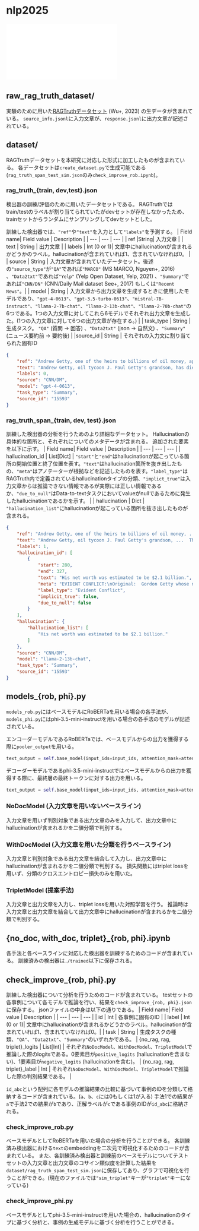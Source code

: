 # nlp2025

![](model_3.pdf)

## raw_rag_truth_dataset/
実験のために用いた[RAGTruthデータセット](https://github.com/ParticleMedia/RAGTruth) (Wu+, 2023) の生データが含まれている。
`source_info.jsonl`に入力文章が、`response.jsonl`に出力文章が記述されている。
## dataset/
RAGTruthデータセットを本研究に対応した形式に加工したものが含まれている。
各データセットは`create_dataset.py`で生成可能である (`rag_truth_span_test_sim.json`のみ`check_improve_rob.ipynb`)。
### rag_truth_{train, dev,test}.json
検出器の訓練/評価のために用いたデータセットである。
RAGTruthではtrain/testのラベルが割り当てられていたがdevセットが存在しなかったため、trainセットからランダムにサンプリングしてdevセットとした。

訓練した検出器では、`"ref"`や`"text"`を入力として`"labels"`を予測する。
| Field name| Field value | Description |
| --- | --- | --- |
| ref |String| 入力文章 |
| text | String | 出力文章 |
| labels | Int (0 or 1)| 文章中にhallucinationが含まれるかどうかのラベル。hallucinationが含まれていれば1、含まれていなければ0。 |
| source | String | 入力文章が含まれていたデータセット。後述の`"source_type"`が`"QA"`であれば`"MARCO"` (MS MARCO, Nguyen+, 2016) 、`"Data2txt"`であれば`"Yelp"` (Yelp Open Dataset, Yelp, 2021) 、`"Summary"`であれば`"CNN/DN"` (CNN/Daily Mail dataset See+, 2017) もしくは`"Recent News"`。|
| model | String | 入力文章から出力文章を生成するときに使用したモデルであり、`"gpt-4-0613"`、`"gpt-3.5-turbo-0613"`、`"mistral-7B-instruct"`、`"llama-2-7b-chat"`、`"llama-2-13b-chat"`、`"llama-2-70b-chat"`の6つである。1つの入力文章に対してこれら6モデルでそれぞれ出力文章を生成した。(1つの入力文章に対して6つの出力文章が存在する。) |
| task_type | String | 生成タスク。 `"QA"` (質問 → 回答) 、`"Data2txt"` (json → 自然文) 、`"Summary"` (ニュース要約前 → 要約後) | 
|source_id | String | それぞれの入力文に割り当てられた固有ID

```json
{
    "ref": "Andrew Getty, one of the heirs to billions of oil money, appears to have died of natural causes, a Los Angeles Police Department spokesman said. ...  People we've lost in 2015. CNN's Doug Criss, Janet DiGiacomo, Mark Mooney, Mike Love, Julie In and Cheri Mossburg contributed to this report.\n",
    "text": "Andrew Getty, oil tycoon J. Paul Getty's grandson, has died at the age of 47. ...  The Getty family fortune is estimated to be about $5 billion.",
    "labels": 0,
    "source": "CNN/DM",
    "model": "gpt-4-0613",
    "task_type": "Summary",
    "source_id": "15593"
}
```
### rag_truth_span_{train, dev, test}.json
訓練した検出器の分析を行うためのより詳細なデータセット。
Hallucinationの具体的な箇所と、それぞれについてのメタデータが含まれる。
追加された要素を以下に示す。
| Field name| Field value | Description |
| --- | --- | --- |
| hallucination_id | List\[Dict\] | `"start"`と`"end"`はhallucinationが起こっている箇所の開始位置と終了位置を表す。`"text"`はhallucination箇所を抜き出したもの、`"meta"`はアノテーターが根拠などを記述したものを表す。`"label_type"`はRAGTruth内で定義されているhallucinationタイプの分類、`"implict_true"`は入力文章からは推論できない情報であるが実際には正しい情報であるか、`"due_to_null"`はData-to-textタスクにおいてvalueがnullであるために発生したhallucinationであるかを示す。 |
| hallucination | Dict | `"hallucination_list"`にhallucinationが起こっている箇所を抜き出したものが含まれる。

```json
{
    "ref": "Andrew Getty, one of the heirs to billions of oil money, ... Julie In and Cheri Mossburg contributed to this report.\n",
    "text": "Andrew Getty, oil tycoon J. Paul Getty's grandson, ...  The Getty family fortune is estimated to be about $5 billion.",
    "labels": 1,
    "hallucination_id": [
        {
            "start": 280,
            "end": 327,
            "text": "His net worth was estimated to be $2.1 billion.",
            "meta": "EVIDENT CONFLICT:\nOriginal:  Gordon Getty whose net worth is stated as $2.1 billion.\nAIGC: Andrew Getty's net worth was estimated to be $2.1",
            "label_type": "Evident Conflict",
            "implicit_true": false,
            "due_to_null": false
        }
    ],
    "hallucination": {
        "hallucination_list": [
            "His net worth was estimated to be $2.1 billion."
        ]
    },
    "source": "CNN/DM",
    "model": "llama-2-13b-chat",
    "task_type": "Summary",
    "source_id": "15593"
}
```

## models_{rob, phi}.py
`models_rob.py`にはベースモデルにRoBERTaを用いる場合の各手法が、`models_phi.py`にはphi-3.5-mini-instructを用いる場合の各手法のモデルが記述されている。

エンコーダーモデルであるRoBERTaでは、ベースモデルからの出力を獲得する際に`pooler_output`を用いる。
```python
text_output = self.base_model(input_ids=input_ids, attention_mask=attention_mask)[1]
```
デコーダーモデルであるphi-3.5-mini-instructではベースモデルからの出力を獲得する際に、最終層の最終トークンに対する出力を用いる。
```python
text_output = self.base_model(input_ids=input_ids, attention_mask=attention_mask)[0][:, -1, :] 
```
### NoDocModel (入力文章を用いないベースライン)
入力文章を用いず判別対象である出力文章のみを入力して、出力文章中にhallucinationが含まれるかを二値分類で判別する。
### WithDocModel (入力文章を用いた分類を行うベースライン)
入力文章と判別対象である出力文章を結合して入力し、出力文章中にhallucinationが含まれるかを二値分類で判別する。
損失関数にはtriplet lossを用いず、分類のクロスエントロピー損失のみを用いた。
### TripletModel (提案手法)
入力文章と出力文章を入力し、triplet lossを用いた対照学習を行う。
推論時は入力文章と出力文章を結合して出力文章中にhallucinationが含まれるかを二値分類で判別する。

## {no_doc, with_doc, triplet}_{rob, phi}.ipynb
各手法と各ベースラインに対応した検出器を訓練するためのコードが含まれている。
訓練済みの検出器は`./trained`以下に保存される。

## check_improve_{rob, phi}.py
訓練した検出器について分析を行うためのコードが含まれている。
testセットの各事例について各モデルで推論を行い、結果を`check_improve_{rob, phi}.json`に保存する。
jsonファイルの中身は以下の通りである。
| Field name| Field value | Description |
| --- | --- | --- |
| id | Int | 各事例に固有のID |
| label | Int (0 or 1)| 文章中にhallucinationが含まれるかどうかのラベル。hallucinationが含まれていれば1、含まれていなければ0。|
| task | String | 生成タスクの種類、`"QA"`、`"Data2txt"`、`"Summary"`のいずれかである。
| {no_rag, rag, triplet}_logits | List\[Int\] | それぞれ`NoDocModel`、`WithDocModel`、`TripletModel`で推論した際のlogitsである。0要素目が`positive_logits` (hallucinationを含まない)、1要素目が`negative_logits` (hallucinationを含む)。
| {no_rag, rag, triplet}_label | Int | それぞれ`NoDocModel`、`WithDocModel`、`TripletModel`で推論した際の判別結果である。 | 

`id_abc`という配列に各モデルの推論結果の比較に基づいて事例のIDを分類して格納するコードが含まれている。(`a`、`b`、`c`には0もしくは1が入る)
手法1での結果が`a`で手法2での結果が`b`であり、正解ラベルが`c`である事例のIDが`id_abc`に格納される。
### check_improve_rob.py
ベースモデルとしてRoBERTaを用いた場合の分析を行うことができる。
各訓練済み検出器における`text`のembeddingを二次元で可視化するためのコードが含まれている。
また、各訓練済み検出器と訓練前のベースモデルについてテストセットの入力文章と出力文章のコサイン類似度を計算した結果を`dataset/rag_truth_span_test_sim.json`に保存してあり、グラフで可視化を行うことができる。(現在のファイルでは`"sim_triplet"`キーが`"triplet"`キーになっている)
### check_improve_phi.py
ベースモデルとしてphi-3.5-mini-instructを用いた場合の、hallucinationのタイプに基づく分析と、事例の生成モデルに基づく分析を行うことができる。